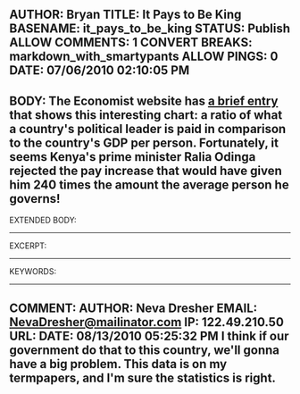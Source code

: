 AUTHOR: Bryan
TITLE: It Pays to Be King
BASENAME: it_pays_to_be_king
STATUS: Publish
ALLOW COMMENTS: 1
CONVERT BREAKS: markdown_with_smartypants
ALLOW PINGS: 0
DATE: 07/06/2010 02:10:05 PM
-----
BODY:
The Economist website has [a brief entry](http://www.economist.com/node/16525240?story_id=16525240&fsrc=rss) that shows this interesting chart: a ratio of what a country's political leader is paid in comparison to the country's GDP per person. Fortunately, it seems Kenya's prime minister Ralia Odinga rejected the pay increase that would have given him 240 times the amount the average person he governs!
-----
EXTENDED BODY:

-----
EXCERPT:

-----
KEYWORDS:

-----

COMMENT:
AUTHOR: Neva Dresher
EMAIL: NevaDresher@mailinator.com
IP: 122.49.210.50
URL: 
DATE: 08/13/2010 05:25:32 PM
I think if our government do that to this country, we'll gonna have a big problem. This data is on my termpapers, and I'm sure the statistics is right.
-----



